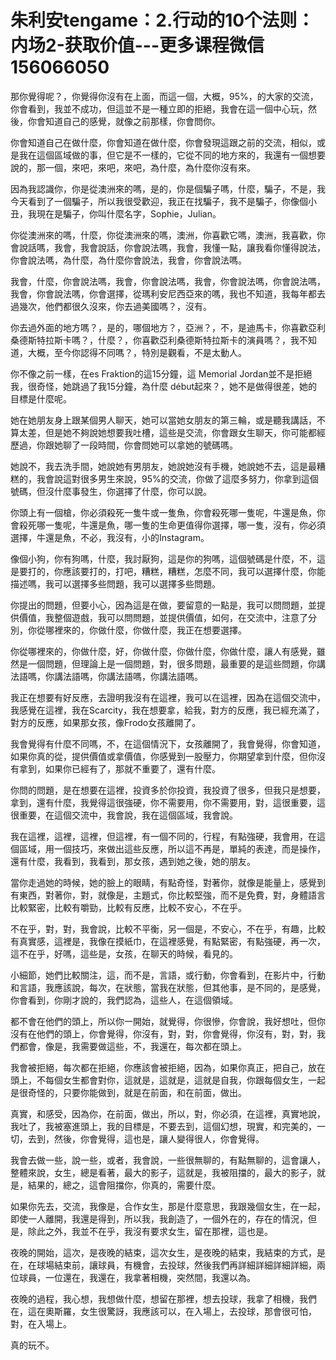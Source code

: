 # 朱利安tengame：2.行动的10个法则：内场2-获取价值---更多课程微信156066050

那你覺得呢？，你覺得你沒有在上面，而這一個，大概，95%，的大家的交流，你會看到，我並不成功，但這並不是一種立即的拒絕，我會在這一個中心玩，然後，你會知道自己的感覺，就像之前那樣，你會問你。

你會知道自己在做什麼，你會知道在做什麼，你會發現這跟之前的交流，相似，或是我在這個區域做的事，但它是不一樣的，它從不同的地方來的，我還有一個想要說的，那一個，來吧，來吧，來吧，為什麼，為什麼你沒有來。

因為我認識你，你是從澳洲來的嗎，是的，你是個騙子嗎，什麼，騙子，不是，我今天看到了一個騙子，所以我很受歡迎，我正在找騙子，我不是騙子，你像個小丑，我現在是騙子，你叫什麼名字，Sophie，Julian。

你從澳洲來的嗎，什麼，你從澳洲來的嗎，澳洲，你喜歡它嗎，澳洲，我喜歡，你會說話嗎，我會，我會說話，你會說法嗎，我會，我懂一點，讓我看你懂得說法，你會說法嗎，為什麼，為什麼你會說法，我會，你會說法嗎。

我會，什麼，你會說法嗎，我會，你會說法嗎，我會，你會說法嗎，你會說法嗎，我會，你會說法嗎，你會選擇，從瑪利安尼西亞來的嗎，我也不知道，我每年都去過幾次，他們都很久沒來，你去過美國嗎？，沒有。

你去過外面的地方嗎？，是的，哪個地方？，亞洲？，不，是迪馬卡，你喜歡亞利桑德斯特拉斯卡嗎？，什麼？，你喜歡亞利桑德斯特拉斯卡的演員嗎？，我不知道，大概，至今你認得不同嗎？，特別是觀看，不是太動人。

你不像之前一樣，在es Fraktion的這15分鐘，這 Memorial Jordan並不是拒絕我，很奇怪，她跳過了我15分鐘，為什麼 début起來？，她不是做得很差，她的目標是什麼呢。

她在她朋友身上跟某個男人聊天，她可以當她女朋友的第三輪，或是聽我講話，不算太差，但是她不夠說她想要我吐槽，這些是交流，你會跟女生聊天，你可能都經歷過，你跟她聊了一段時間，你會問她可以拿她的號碼嗎。

她說不，我去洗手間，她說她有男朋友，她說她沒有手機，她說她不去，這是最糟糕的，我會說這對很多男生來說，95%的交流，你做了這麼多努力，你拿到這個號碼，但沒什麼事發生，你選擇了什麼，你可以說。

你頭上有一個槍，你必須殺死一隻牛或一隻魚，你會殺死哪一隻呢，牛還是魚，你會殺死哪一隻呢，牛還是魚，哪一隻的生命更值得你選擇，哪一隻，沒有，你必須選擇，牛還是魚，不必，我沒有，小的Instagram。

像個小狗，你有狗嗎，什麼，我討厭狗，這是你的狗嗎，這個號碼是什麼，不，這是要打的，你應該要打的，打吧，糟糕，糟糕，怎麼不同，我可以選擇什麼，你能描述嗎，我可以選擇多些問題，我可以選擇多些問題。

你提出的問題，但要小心，因為這是在做，要留意的一點是，我可以問問題，並提供價值，我整個遊戲，我可以問問題，並提供價值，如何，在交流中，注意了分別，你從哪裡來的，你做什麼，你做什麼，我正在想要選擇。

你從哪裡來的，你做什麼，好，你做什麼，你做什麼，你做什麼，讓人有感覺，雖然是一個問題，但理論上是一個問題，對，很多問題，最重要的是這些問題，你講法語嗎，你講法語嗎，你講法語嗎，你講法語嗎。

我正在想要有好反應，去證明我沒有在這裡，我可以在這裡，因為在這個交流中，我感覺在這裡，我在Scarcity，我在想要拿，給我，對方的反應，我已經充滿了，對方的反應，如果那女孩，像Frodo女孩離開了。

我會覺得有什麼不同嗎，不，在這個情況下，女孩離開了，我會覺得，你會知道，如果你真的從，提供價值或拿價值，你感覺到一股壓力，你期望拿到什麼，但你沒有拿到，如果你已經有了，那就不重要了，還有什麼。

你問的問題，是在想要在這裡，投資多於你投資，我投資了很多，但我只是想要，拿到，還有什麼，我覺得這很強硬，你不需要用，你不需要用，對，這很重要，這很重要，在這個交流中，我會說，我在這個區域，我會說。

我在這裡，這裡，這裡，但這裡，有一個不同的，行程，有點強硬，我會用，在這個區域，用一個技巧，來做出這些反應，所以這不再是，單純的表達，而是操作，還有什麼，我看到，我看到，那女孩，遇到她之後，她的朋友。

當你走過她的時候，她的臉上的眼睛，有點奇怪，對著你，就像是能量上，感覺到有東西，對著你，對，就像是，主題式，你比較堅強，而不是免費，對，身體語言比較緊密，比較有嚼勁，比較有反應，比較不安心，不在乎。

不在乎，對，對，我會說，比較不平衡，另一個是，不安心，不在乎，有趣，比較有真實感，這裡是，我像在摸紙巾，在這裡感覺，有點緊密，有點強硬，再一次，這不在乎，好嗎，這些是，女孩，在聊天的時候，看見的。

小細節，她們比較關注，這，而不是，言語，或行動，你會看到，在影片中，行動和言語，我應該說，每次，在狀態，當我在狀態，但其他事，是不同的，是感覺，你會看到，你剛才說的，我們認為，這些人，在這個領域。

都不會在他們的頭上，所以你一開始，就覺得，你很慘，你會說，我好想吐，但你沒有在他們的頭上，你會覺得，你沒有，對，對，你會覺得，你沒有，對，對，我們都會，像是，我需要做這些，不，我還在，每次都在頭上。

我會被拒絕，每次都在拒絕，你應該會被拒絕，因為，如果你真正，把自己，放在頭上，不每個女生都會對你，這就是，這就是，這就是自我，你跟每個女生，一起是很奇怪的，只要你能做到，就是在前面，和在前面，做出。

真實，和感受，因為你，在前面，做出，所以，對，你必須，在這裡，真實地說，我吐了，我被塞進頭上，我的目標是，不要去到，這個幻想，現實，和完美的，一切，去到，然後，你會覺得，這也是，讓人變得很人，你會覺得。

我會去做一些，說一些，或者，我會說，一些很無聊的，有點無聊的，這會讓人，整體來說，女生，總是看著，最大的影子，這就是，我被阻擋的，最大的影子，就是，結果的，總之，這會阻擋你，你真的，需要什麼。

如果你先去，交流，我像是，合作女生，那是什麼意思，我跟幾個女生，在一起，即使一人離開，我還是得到，所以我，我創造了，一個外在的，存在的情況，但是，除此之外，我並不在乎，我沒有要求女生，留在那裡，這也是。

夜晚的開始，這次，是夜晚的結束，這次女生，是夜晚的結束，我結束的方式，是在，在球場結束前，讓球員，有機會，去投球，然後我們再詳細詳細詳細詳細，兩位球員，一位還在，我還在，我拿著相機，突然間，我還以為。

夜晚的過程，我心想，我想做什麼，想留在那裡，想去投球，我拿了相機，我們在，這在奧斯羅，女生很驚訝，我應該可以，在入場上，去投球，那會很可怕，對，在入場上。

真的玩不。